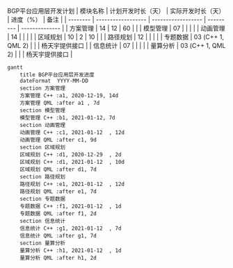 BGP平台应用层开发计划
| 模块名称 | 计划开发时长（天） | 实际开发时长（天） | 进度（%） | 备注           |
| -------- | ------------------ | ------------------ | --------- | -------------- |
| 方案管理 | 14                 | 12                 | 60        |                |
| 模型管理 | 07                 |                    |           |                |
| 动画管理 | 14                 |                    |           |                |
| 区域规划 | 10                 | 2                  | 10        |                |
| 路径规划 | 12                 |                    |           |                |
| 专题数据 | 03 (C++ 1, QML 2)  |                    |           | 杨天宇提供接口 |
| 信息统计 | 07                 |                    |           |                |
| 量算分析 | 03 (C++ 1, QML 2)  |                    |           | 杨天宇提供接口 |

```mermaid
gantt
    title BGP平台应用层开发进度
    dateFormat  YYYY-MM-DD
    section 方案管理
    方案管理 C++ :a1, 2020-12-19, 14d
    方案管理 QML :after a1 , 7d
    section 模型管理
    模型管理 C++ :b1, 2021-01-12, 7d
    section 动画管理
    动画管理 C++ :c1, 2021-01-12  , 12d
    动画管理 QML :after c1, 9d
    section 区域规划
    区域规划 C++ :d1, 2020-12-29  , 2d
    区域规划 C++ :d1, 2021-01-12  , 10d
    区域规划 QML :after d1, 7d
    section 路径规划
    路径规划 C++ :e1, 2021-01-12  , 12d
    路径规划 QML :after e1, 7d
    section 专题数据
    专题数据 C++ :f1, 2021-01-12  , 1d
    专题数据 QML :after f1, 2d
    section 信息统计
    信息统计 C++ :g1, 2021-01-12  , 7d
    信息统计 QML :after g1, 7d
    section 量算分析
    量算分析 C++ :h1, 2021-01-12  , 1d
    量算分析 QML :after h1, 2d
```